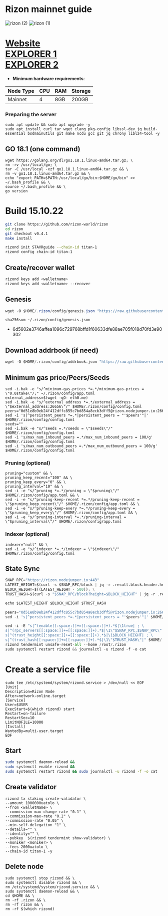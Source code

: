 # Rizon mainnet guide

![rizon (2)](https://user-images.githubusercontent.com/44331529/180607172-a7f5cf1f-d1e7-4e9c-b3a0-a51871c2992d.png)
![rizon (1)](https://user-images.githubusercontent.com/44331529/180607173-f918aff4-499b-4996-bc2c-3f1fd5bc3d6f.png)

[Website](https://rizon.world/) \
[EXPLORER 1](https://explorer.stavr.tech/rizon/staking) \
[EXPLORER 2](https://www.mintscan.io/rizon/validators)
=
- **Minimum hardware requirements**:

| Node Type |CPU | RAM  | Storage  | 
|-----------|----|------|----------|
| Mainnet   |   4| 8GB  | 200GB    |

### Preparing the server

    sudo apt update && sudo apt upgrade -y
    sudo apt install curl tar wget clang pkg-config libssl-dev jq build-essential bsdmainutils git make ncdu gcc git jq chrony liblz4-tool -y

## GO 18.1 (one command)

    wget https://golang.org/dl/go1.18.1.linux-amd64.tar.gz; \
    rm -rv /usr/local/go; \
    tar -C /usr/local -xzf go1.18.1.linux-amd64.tar.gz && \
    rm -v go1.18.1.linux-amd64.tar.gz && \
    echo "export PATH=$PATH:/usr/local/go/bin:$HOME/go/bin" >> ~/.bash_profile && \
    source ~/.bash_profile && \
    go version

# Build 15.10.22
```bash
git clone https://github.com/rizon-world/rizon
cd rizon
git checkout v0.4.1
make install
```

```bash
rizond init STAVRguide --chain-id titan-1
rizond config chain-id titan-1
```

## Create/recover wallet
```bash
rizond keys add <walletname>
rizond keys add <walletname> --recover
```
## Genesis
```java
wget -O $HOME/.rizon/config/genesis.json "https://raw.githubusercontent.com/rizon-world/mainnet/master/genesis.json"
```
`sha256sum ~/.rizon/config/genesis.json`
+ 6d5602e3746affea1096c729768bffd1f60633dfe88ae705f018d70fd3e90302

## Download addrbook (if need)
```python
wget -O $HOME/.rizon/config/addrbook.json "https://raw.githubusercontent.com/obajay/nodes-Guides/main/Projects/Rizon/addrbook.json"
```

## Minimum gas price/Peers/Seeds

    sed -i.bak -e "s/^minimum-gas-prices *=.*/minimum-gas-prices = \"0.0stake\"/;" ~/.rizon/config/app.toml
    external_address=$(wget -qO- eth0.me)
    sed -i.bak -e "s/^external_address *=.*/external_address = \"$external_address:26656\"/" $HOME/.rizon/config/config.toml
    peers="0d51e8b9eb24f412dffc855c7bd854a8ecb3dff5@rizon.nodejumper.io:26656,92cd9bce4ec61a604ed7f7939105f483b68ea048@194.163.138.18:26656,b0e0bc65b4e9536eb56be4234e13f89c948a7c00@95.216.53.29:26656,f4147035f0cf892e942fe90a30bfc11a5b79bbea@168.119.240.200:47656,c55405a7a3ec1c6e1a893da7b3b482c5a74510df@173.249.44.140:26656,f9709f8c600c0e4a8a94cdb459e5ffe6d995a846@135.181.141.47:27656,14d18fef71c49a2950fba8ee25dc7702e1617010@65.108.108.42:26656,d208e886b3cee6474e48e134b3b4eca021d0e3c7@135.181.92.35:26656,2c0c07397755173d0aac6b927b981c9c12cafee4@135.181.96.158:26656,87b7bf580d08a069215f1dfc673a04b8bea3c437@65.21.94.220:16656,bfb77f894a951b467ffe1b1582a80054365b74ed@3.34.202.70:26656,b31ca1aa2cdf94b67630db1aaaf9a0ae64e44de7@65.108.130.189:26546,7437502688c0a088ecbfea277208f4eea1559e19@3.19.28.197:26656,36bc15ab8c1da911c14600d744b55e4af1ad8465@65.21.192.108:3090,35894de11b6d9ad326e1b7e82597dc89fafb3a5c@141.95.104.132:26656,0c6945b9dabd07f876f6ceb49888f22d34836d63@65.108.71.166:40656,6215c75f7353cccf226c7f7dbf3e173e4ecf7493@65.108.229.163:26656,150ab30efa957f4d78870cfb71c35fdd39cadd92@173.208.208.218:26656,83132dbfc5d2ffefb281434bd4aaef2f22439c5f@167.86.81.247:26656,4c3c0db4f660754132b543e1e4f20c648fd09525@136.49.122.190:26656,dc1f7fd216e1744caf4528386c5f6523e5ceeafa@65.108.98.228:26656,bb9c13f674f0f6579204c46be64802941ce26b40@65.108.11.161:36656,b3552be6ea1253410ebdc196ea2ad58422a3d319@31.7.207.16:40056,eca9124949dbb5155662eed91279760398fee00a@157.230.19.169:26656,ae1476777536e2be26507c4fbcf86b67540adb64@3.38.110.37:26656,71723b7f68af6570faf3b4745c8ce7432fd71c6e@142.132.152.187:11256,6ed9f2bf392b8c5549038007b80b12c500b105bd@51.195.234.88:2818,83c9cdc2db2b4eff4acc9cd7d664ad5ae6191080@3.38.142.63:26656,d89d96fd7aa1d5a184e2133d23dccb77f4a2e7a2@152.32.133.115:26676,4cfa1b8dfaf769285e5b8ee50b1b6565ba377901@13.125.254.28:26656,8cf465f058a9149f93f17fbb2b78a970e28214c6@65.108.140.2:26656,e08af7a66001edcc333d9b81398c257a9848d9a0@3.37.198.87:26656,ba73927a073d15fe0cbb80d7ff8660f72e73a492@3.38.109.37:26656,5852e539885c739cb36358e153c4025eb64fb01b@178.154.215.8:26656,426ea40a314df2879b6df1353e602137bcd69db7@65.21.88.252:28656,1a4ae2676b35c8f69e05dc5a89481540ca1470b7@195.201.106.36:26456,a753c4006779083aa8e9f6151bcf905351d85482@167.235.74.214:26656,443cc554b0d66f56082a490888ba81d972d47795@46.226.128.217:27656,6892d93153d9b13547982c6dc8d741084b599cea@3.210.29.92:26656,46a93373cf2720b077bd5b54e618d2db2685db94@144.126.136.37:26656,7fbf2f466df738891239b3c6a63898158ff1ef53@78.46.109.249:26656,e9a67088e89350acad50d89a521413605e942674@95.217.224.124:26666,8bb5c158e167305517733efda61082761ef9f555@135.181.57.209:24456,4b0a5f620970d6483c891d0883556155475d2fd9@138.201.30.152:26756,3dc3dc5954fb91bd790e8f307bd2a15adb2cc4db@217.79.252.58:26656,93c18ea1e84a3cacff6a861b350bf471b0638886@49.12.132.166:22256,3a99abdb437cf94ad755d96dcff328f32e68d282@65.21.136.58:56656,2801f595ccfb3cbed6d0fac55b2ec592c07b25d1@173.249.29.13:26656,2f1d8dd43d4ddb2b13b09511a0c18c90bfea534b@135.181.221.21:26656,81e55181d61a8d302b2f2f0a7720868fcbf7aa3f@52.78.54.7:26656,738e43d0adcf83060b298c45dcfaa5dd80014387@83.149.119.145:26656,e5aa800dbe1c1aa79caac701c69a7bdec5658262@8.219.137.18:26656,19f512844ed468330e868a5f436b188b5d0e62fa@5.161.54.226:26651,23dceeadd80dc99a59643bc7483d320c75f8b616@185.163.64.143:26656,3bd2cd72b827eba23009ae789d54aaf928c1f40d@3.37.16.163:26656,f30943bbc28bd3b94222b9749aa4b940f846b298@65.108.202.213:26656,8abf316257a264dc8744dee6be4981cfbbcaf4e4@3.36.42.3:26656,69d9dac0e7fe1e130e15016dd16be4b6f94f74c2@95.216.242.158:26766,60fb4dc175cbfd494f5e22c30ef1ae828ba26bfd@75.119.153.230:26656,5ae9b4d09f24b958720db03884f3687735bb6c60@15.164.219.113:26656,9b51b91fda0d1785fa03b4af1c3e36e53710850e@54.71.212.53:26656,6f50c0ac8df2586d3e8874f0043044b162378b40@52.78.116.1:26656,886a265607bd403a9646b5a3630f781d2d002478@159.69.171.132:26656,0c71edcd2f445679a9133bd8f59f65aa8d64852c@94.250.203.6:26676,8773ea296b9a68365af6a1e036ea6afdbeacf995@144.76.63.67:26109,e6433b244e34eb908d78c7a8cc864886c8e3c222@89.147.108.106:26656,d3ca96e62a701823195f345242b05816cfaeef9b@50.18.50.12:26656,3a78a701c045b40f2ba32fafd08fd6bd61e98c50@185.190.142.249:26656,af160a23a4070c3c2a1442a1fcb8937deb3c823f@18.216.106.203:26656,08d403fdb5c1862452fc4ddbf361007e1f95ad37@159.69.159.234:26656,4fae0139f072873e52b383a6e40534b2430eb1ae@31.7.196.9:26656,21c4d3d02746eaadf06afe9378f0dcf4f7660dfb@176.191.97.120:26656,0085e1f076717a5a1ce689ad99e6f5a22848659c@138.201.128.228:26666,805aba78d4f722695a1c77286c54d832aa37f314@65.108.106.172:36656,83212d4a5f0f2c0e072bab9e080ef0b892bec874@51.79.250.218:26656,618e9cdbb2ed7b07180984ee6adfe640676bbe70@65.108.99.254:26656,4c624c28b4144ed680d36f5e600f8a0c20d00d2f@135.181.142.206:26656,98365caa7d02d2ca11e58dc74522d2aa601eaf28@162.55.98.45:26444,58051c2fa300fbf816cc8e14a9f6c2d0013e09c8@13.36.72.182:28756,ca34f3c6c97f62f3cbbb7d00afc064c251d2b2af@95.179.208.31:26656,12a96839dfa68697c5c9b9728a3556af68cbf88a@15.164.212.255:26656,5c9692e80f475dd3eec1dd1a146b64db7b34445c@35.84.105.189:26656,8e99fc05313df741a0a7d86244bf4ab26a6202f4@15.164.219.196:26656,31456276cb6b87237ea3160ae9e7bf6c7c0ca5af@65.108.138.66:46656,0b33857e2156d74e355180dc4db6fb2fd80638b0@146.19.24.184:26656,bbcc62acee2672bf0ff947bd9057015c7c1787a3@31.7.207.245:28856,d7485b803d9750e11d20c0246ec6df7328b7e552@65.21.201.244:26866,40ebbce225506dec222854c6025593ce14c11eae@13.125.242.1:26656,358bf6432cc57a8fcd7ccf165dab7fae8e15e0b1@118.70.186.130:30656,e96a7a56c2f05b52270854246761f6cc6c434287@13.209.212.78:26656,50435cc01c9629b31013bcee4bb7f2276bb6513c@3.115.224.9:26656,8a9940980c6cf5c8b9c7639286202d8cab615d61@54.177.81.121:26656,8c6926383d9891d5e66c425762527fe0bfc0db08@13.124.216.13:26656,77fc91330de5a3f91c0a75d1b4ffdfa41be49111@15.165.237.238:26656,8e5079b569265990ce7ab1ea4688ee9372c264f9@135.181.219.115:26656,2089139e906255cb477869363a6106f99b9c41ed@65.21.200.6:28656,f28efad2d76857c2606f00bee014346481734ea0@116.203.29.116:46668,7575e45f006f558f15d2dcd26b68de88d580dced@144.2.71.66:46668"
	sed -i 's|^persistent_peers *=.*|persistent_peers = "'$peers'"|' $HOME/.rizon/config/config.toml
    seeds=""
    sed -i.bak -e "s/^seeds =.*/seeds = \"$seeds\"/" $HOME/.rizon/config/config.toml
    sed -i 's/max_num_inbound_peers =.*/max_num_inbound_peers = 100/g' $HOME/.rizon/config/config.toml
    sed -i 's/max_num_outbound_peers =.*/max_num_outbound_peers = 100/g' $HOME/.rizon/config/config.toml

### Pruning (optional)

    pruning="custom" && \
    pruning_keep_recent="100" && \
    pruning_keep_every="0" && \
    pruning_interval="10" && \
    sed -i -e "s/^pruning *=.*/pruning = \"$pruning\"/" $HOME/.rizon/config/app.toml && \
    sed -i -e "s/^pruning-keep-recent *=.*/pruning-keep-recent = \"$pruning_keep_recent\"/" $HOME/.rizon/config/app.toml && \
    sed -i -e "s/^pruning-keep-every *=.*/pruning-keep-every = \"$pruning_keep_every\"/" $HOME/.rizon/config/app.toml && \
    sed -i -e "s/^pruning-interval *=.*/pruning-interval = \"$pruning_interval\"/" $HOME/.rizon/config/app.toml

### Indexer (optional)

    indexer="null" && \
    sed -i -e "s/^indexer *=.*/indexer = \"$indexer\"/" $HOME/.rizon/config/config.toml

## State Sync
```python
SNAP_RPC="https://rizon.nodejumper.io:443"
LATEST_HEIGHT=$(curl -s $SNAP_RPC/block | jq -r .result.block.header.height); \
BLOCK_HEIGHT=$((LATEST_HEIGHT - 500)); \
TRUST_HASH=$(curl -s "$SNAP_RPC/block?height=$BLOCK_HEIGHT" | jq -r .result.block_id.hash)

echo $LATEST_HEIGHT $BLOCK_HEIGHT $TRUST_HASH

peers="0d51e8b9eb24f412dffc855c7bd854a8ecb3dff5@rizon.nodejumper.io:26656"
sed -i 's|^persistent_peers *=.*|persistent_peers = "'$peers'"|' $HOME/.rizon/config/config.toml

sed -i -E "s|^(enable[[:space:]]+=[[:space:]]+).*$|\1true| ; \
s|^(rpc_servers[[:space:]]+=[[:space:]]+).*$|\1\"$SNAP_RPC,$SNAP_RPC\"| ; \
s|^(trust_height[[:space:]]+=[[:space:]]+).*$|\1$BLOCK_HEIGHT| ; \
s|^(trust_hash[[:space:]]+=[[:space:]]+).*$|\1\"$TRUST_HASH\"|" $HOME/.rizon/config/config.toml
rizond tendermint unsafe-reset-all --home /root/.rizon
sudo systemctl restart rizond && journalctl -u rizond -f -o cat
```
# Create a service file

	sudo tee /etc/systemd/system/rizond.service > /dev/null << EOF
	[Unit]
	Description=Rizon Node
	After=network-online.target
	[Service]
	User=$USER
	ExecStart=$(which rizond) start
	Restart=on-failure
	RestartSec=10
	LimitNOFILE=10000
	[Install]
	WantedBy=multi-user.target
	EOF

## Start
```bash
sudo systemctl daemon-reload &&
sudo systemctl enable rizond &&
sudo systemctl restart rizond && sudo journalctl -u rizond -f -o cat
```
## Create validator


    rizond tx staking create-validator \
    --amount 1000000uatolo \
    --from <walletName> \
    --commission-max-change-rate "0.1" \
    --commission-max-rate "0.2" \
    --commission-rate "0.05" \
    --min-self-delegation "1" \
    --details="" \
    --identity="" \
    --pubkey  $(rizond tendermint show-validator) \
    --moniker <moniker> \
    --fees 2000uatolo \
    --chain-id titan-1 -y


## Delete node
    sudo systemctl stop rizond && \
    sudo systemctl disable rizond && \
    rm /etc/systemd/system/rizond.service && \
    sudo systemctl daemon-reload && \
    cd $HOME && \
    rm -rf .rizon && \
    rm -rf rizon && \
    rm -rf $(which rizond)

